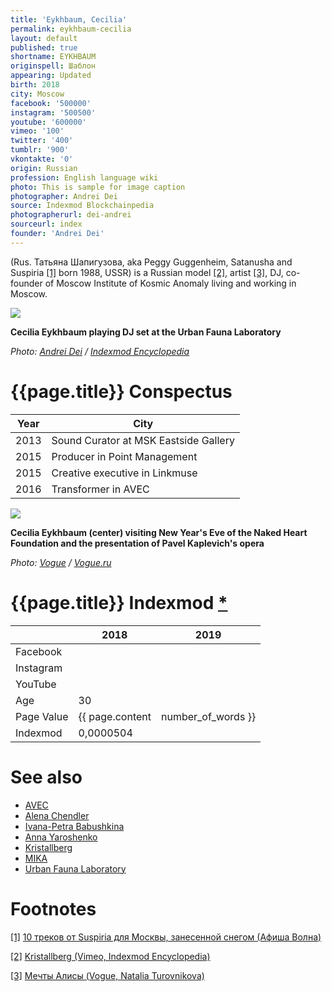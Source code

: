 ```yaml
---
title: 'Eykhbaum, Cecilia'
permalink: eykhbaum-cecilia
layout: default
published: true
shortname: EYKHBAUM
originspell: Шаблон
appearing: Updated
birth: 2018
city: Moscow
facebook: '500000'
instagram: '500500'
youtube: '600000'
vimeo: '100'
twitter: '400'
tumblr: '900'
vkontakte: '0'
origin: Russian
profession: English language wiki
photo: This is sample for image caption
photographer: Andrei Dei
source: Indexmod Blockchainpedia
photographerurl: dei-andrei
sourceurl: index
founder: 'Andrei Dei'
---
```



(Rus. Татьяна Шапигузова, aka Peggy Guggenheim, Satanusha and Suspiria <span id="a1">[\[1\]](#f1)</span> born 1988, USSR) is a Russian model <span id="a2">[\[2\]](#f2)</span>, artist <span id="a3">[\[3\]](#f3)</span>, DJ, co-founder of Moscow Institute of Kosmic Anomaly living and working in Moscow.

![](/encyclopedia/images/eykhbaum-cecilia.jpg)

**Cecilia Eykhbaum playing DJ set at the Urban Fauna Laboratory**

*Photo: [Andrei Dei](deinichenko-andrei) / [Indexmod Encyclopedia](index)*

# {{page.title}} Conspectus

|Year|City|
|-|-|
|2013|Sound Curator at MSK Eastside Gallery|
|2015|Producer in Point Management|
|2015|Creative executive in Linkmuse|
|2016|Transformer in AVEC|

![](https://static.vogue.ru/iblock/14d/14d02322a09d07a225c4e036eb98db23.jpg)

**Cecilia Eykhbaum (center)
visiting New Year's Eve of the Naked Heart Foundation and the presentation of Pavel Kaplevich's opera**

*Photo: [Vogue](index) / [Vogue.ru](https://www.vogue.ru/fashion/people-and-parties/Voskresnyy_SHCHelkunchik/)*

# {{page.title}} Indexmod [*](indexmod)

||2018|2019|
|-|-|-|
|Facebook|||
|Instagram|||
|YouTube|||
|Age|30||
|Page Value|{{ page.content | number_of_words }}||
|Indexmod|0,0000504||

# See also

+ [AVEC]()
+ [Alena Chendler](chendler-alena)
+ [Ivana-Petra Babushkina]()
+ [Anna Yaroshenko](yaroshenko-anna)
+ [Kristallberg](kristallberg)
+ [MIKA](moscow-institute-of-kosmic-anomaly)
+ [Urban Fauna Laboratory]()

# Footnotes

[[1]](#a1) <span id="f1"></span> [10 треков от Suspiria для Москвы, занесенной снегом (Афиша Волна)](https://daily.afisha.ru/archive/volna/sounds/10-trekov-ot-suspiria-dlya-moskvy-zanesennoy-snegom/)

[[2]](#a2) <span id="f2"></span> [Kristallberg (Vimeo, Indexmod Encyclopedia)](https://vimeo.com/142780534)

[[3]](#a3) <span id="f3"></span> [Мечты Алисы (Vogue, Natalia Turovnikova)](https://www.vogue.ru/fashion/news/Mechty_Alisy/)
